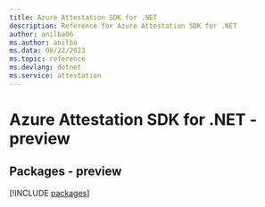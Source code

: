 ```yaml
---
title: Azure Attestation SDK for .NET
description: Reference for Azure Attestation SDK for .NET
author: anilba06
ms.author: anilba
ms.data: 08/22/2023
ms.topic: reference
ms.devlang: dotnet
ms.service: attestation
---
```

# Azure Attestation SDK for .NET - preview
## Packages - preview
[!INCLUDE [packages](attestation-index.md)]